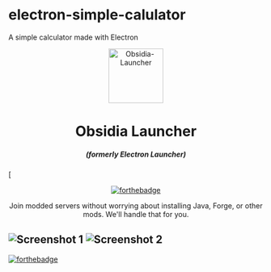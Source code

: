 # electron-simple-calulator
A simple calculator made with Electron

<p align="center"><img src="./app/assets/images/SealCircle.png" width="108" height="108" alt="Obsidia-Launcher"></p>

<h1 align="center">Obsidia Launcher</h1>

<em><h5 align="center">(formerly Electron Launcher)</h5></em>

[<p align="center">[![forthebadge](https://forthebadge.com/images/badges/uses-html.svg)](https://forthebadge.com)</p>

<p align="center">Join modded servers without worrying about installing Java, Forge, or other mods. We'll handle that for you.</p>

![Screenshot 1](app/assets/images/screen1.png)
![Screenshot 2](app/assets/images/screen2.png)
---


[nodejs]: https://nodejs.org/en/ 'Node.js'
[vscode]: https://code.visualstudio.com/ 'Visual Studio Code'
[mainprocess]: https://electronjs.org/docs/tutorial/application-architecture#main-and-renderer-processes 'Main Process'
[rendererprocess]: https://electronjs.org/docs/tutorial/application-architecture#main-and-renderer-processes 'Renderer Process'
[chromedebugger]: https://marketplace.visualstudio.com/items?itemName=msjsdiag.debugger-for-chrome 'Debugger for Chrome'


[![forthebadge](https://forthebadge.com/images/badges/uses-html.svg)](https://forthebadge.com)
